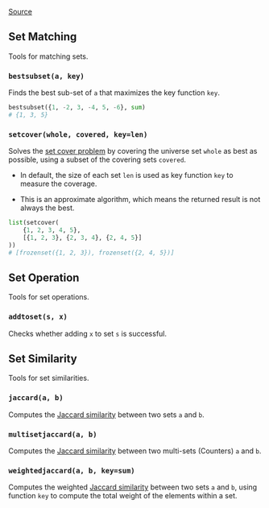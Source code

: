 [Source](https://github.com/chuanconggao/extratools/blob/master/extratools/settools.py)

## Set Matching

Tools for matching sets.

### `bestsubset(a, key)`

Finds the best sub-set of `a` that maximizes the key function `key`.

``` python
bestsubset({1, -2, 3, -4, 5, -6}, sum)
# {1, 3, 5}
```

### `setcover(whole, covered, key=len)`

Solves the [set cover problem](https://en.wikipedia.org/wiki/Set_cover_problem) by covering the universe set `whole` as best as possible, using a subset of the covering sets `covered`.

- In default, the size of each set `len` is used as key function `key` to measure the coverage.

- This is an approximate algorithm, which means the returned result is not always the best.

``` python
list(setcover(
    {1, 2, 3, 4, 5},
    [{1, 2, 3}, {2, 3, 4}, {2, 4, 5}]
))
# [frozenset({1, 2, 3}), frozenset({2, 4, 5})]
```

## Set Operation

Tools for set operations.

### `addtoset(s, x)`

Checks whether adding `x` to set `s` is successful.

## Set Similarity

Tools for set similarities.

### `jaccard(a, b)`

Computes the [Jaccard similarity](https://en.wikipedia.org/wiki/Jaccard_index) between two sets `a` and `b`.

### `multisetjaccard(a, b)`

Computes the [Jaccard similarity](https://en.wikipedia.org/wiki/Jaccard_index) between two multi-sets (Counters) `a` and `b`.

### `weightedjaccard(a, b, key=sum)`

Computes the weighted [Jaccard similarity](https://en.wikipedia.org/wiki/Jaccard_index) between two sets `a` and `b`, using function `key` to compute the total weight of the elements within a set.

